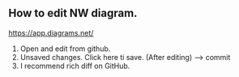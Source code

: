 ## How to edit NW diagram.

https://app.diagrams.net/

1. Open and edit from github.
2. Unsaved changes. Click here ti save. (After editing)
--> commit
3. I recommend rich diff on GitHub.